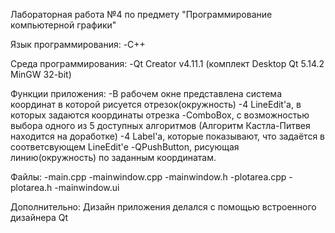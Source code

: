 Лабораторная работа №4 по предмету "Программирование компьютерной графики" 

Язык программирования: -C++

Среда программирования: -Qt Creator v4.11.1 (комплект Desktop Qt 5.14.2 MinGW 32-bit)

Функции приложения: 
-В рабочем окне представлена система координат в которой рисуется отрезок(окружность)
-4 LineEdit'а, в которых задаются координаты отрезка
-ComboBox, с возможностью выбора одного из 5 доступных алгоритмов (Алгоритм Кастла-Питвея находится на доработке)
-4 Label'а, которые показывают, что задаётся в соответсвующем LineEdit'е
-QPushButton, рисующая линию(окружность) по заданным координатам.

Файлы:
-main.cpp
-mainwindow.cpp
-mainwindow.h
-plotarea.cpp
-plotarea.h
-mainwindow.ui


Дополнительно: Дизайн приложения делался с помощью встроенного дизайнера Qt
